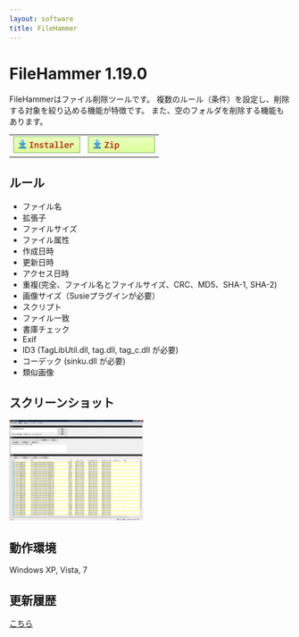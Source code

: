 ```yaml
---
layout: software
title: FileHammer
---
```


# FileHammer 1.19.0
FileHammerはファイル削除ツールです。
複数のルール（条件）を設定し、削除する対象を絞り込める機能が特徴です。
また、空のフォルダを削除する機能もあります。

<table class="dl" cellpadding="0" cellspacing="0" border="0">
	<tr>
		<td>
			<a href="https://dl.dropboxusercontent.com/u/36645874/mebiusbox/FileHammerSetup-1.19.0.exe" target="_blank" onclick="ga('send','pageview',{'page':'/downloads/FileHammerSetup','Title':'FileHammerSetup'});">
				<img src="/assets/img/download_exe.jpg" />
			</a>
		</td>
		<td>
			<a href="https://dl.dropboxusercontent.com/u/36645874/mebiusbox/FileHammer-1.19.0.zip" target="_blank" onclick="ga('send','pageview',{'page':'/downloads/FileHammer','Title':'FileHammer'});">
				<img src="/assets/img/download_zip.jpg" />
			</a>
		</td>
	</tr>
</table>

## ルール
* ファイル名
* 拡張子
* ファイルサイズ
* ファイル属性
* 作成日時
* 更新日時
* アクセス日時
* 重複(完全、ファイル名とファイルサイズ、CRC、MD5、SHA-1, SHA-2)
* 画像サイズ（Susieプラグインが必要）
* スクリプト
* ファイル一致
* 書庫チェック
* Exif
* ID3 (TagLibUtil.dll, tag.dll, tag_c.dll が必要)
* コーデック (sinku.dll が必要)
* 類似画像

## スクリーンショット
<div class="snap">
	<a class="fancybox" rel="group" href="/assets/img/FileHammer_snap01.jpg">
		<img src="/assets/img/FileHammer_snap01.jpg" width="240" height="180" alt="snap01" border="0" />
	</a>
	<br class="clear" />
</div>

## 動作環境
Windows XP, Vista, 7

## 更新履歴

[こちら](/software_file_hammer_changelogs.html)
